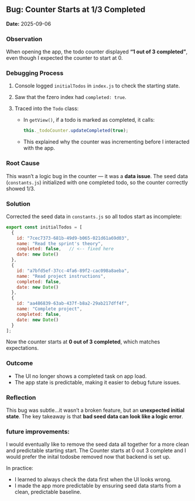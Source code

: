 ## Bug: Counter Starts at 1/3 Completed

**Date:** 2025-09-06

### Observation

When opening the app, the todo counter displayed **“1 out of 3 completed”**, even though I expected the counter to start at 0.

### Debugging Process

1. Console logged `initialTodos` in `index.js` to check the starting state.
2. Saw that the fzero index had `completed: true`.
3. Traced into the `Todo` class:

   * In `getView()`, if a todo is marked as completed, it calls:

     ```js
     this._todoCounter.updateCompleted(true);
     ```
   * This explained why the counter was incrementing before I interacted with the app.

### Root Cause

This wasn’t a logic bug in the counter — it was a **data issue**. The seed data (`constants.js`) initialized with one completed todo, so the counter correctly showed 1/3.

### Solution

Corrected the seed data in `constants.js` so all todos start as incomplete:

```js
export const initialTodos = [
  {
    id: "7cec7373-681b-49d9-b065-021d61a69d03",
    name: "Read the sprint's theory",
    completed: false,   // <-- fixed here
    date: new Date()
  },
  {
    id: "a7bfd5ef-37cc-4fa6-89f2-cac098a8aeba",
    name: "Read project instructions",
    completed: false,
    date: new Date()
  },
  {
    id: "aa486839-63ab-437f-b8a2-29ab217dff4f",
    name: "Complete project",
    completed: false,
    date: new Date()
  }
];
```

Now the counter starts at **0 out of 3 completed**, which matches expectations.

### Outcome

* The UI no longer shows a completed task on app load.
* The app state is predictable, making it easier to debug future issues.

### Reflection

This bug was subtle...it wasn’t a broken feature, but an **unexpected initial state**. The key takeaway is that **bad seed data can look like a logic error**.

### future improvements:
I would eventually like to remove the seed data all together for a more clean and predictable starting start. The Counter starts at 0 out 3 complete and I would prefer the inital todosbe removed now that backend is set up.

In practice:

* I learned to always check the data first when the UI looks wrong.
* I made the app more predictable by ensuring seed data starts from a clean, predictable baseline.

